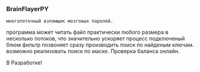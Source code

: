 ### BrainFlayerPY
    многопоточный взломщик мозговых паролей.

программа может читать файл практически любого размера в несколько потоков, что значительно ускоряет процесс
подключеный блюм фильтр позвоняет сразу производить поиск по найденым ключам.
возможно реализовать поиск по маске.
Проверка баланса онлайн.

В Разработке!